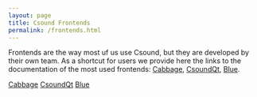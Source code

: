 ```yaml
---
layout: page
title: Csound Frontends
permalink: /frontends.html
---
```



Frontends are the way most uf us use Csound, but they are developed by their own team. As a shortcut for users we provide here the links to the documentation of the most used frontends: [Cabbage](https://cabbageaudio.com), [CsoundQt](https://csoundqt.github.io), [Blue](https://blue.kunstmusik.com).

<div>
  <a href="https://cabbageaudio.com/docs/introduction/" class="btn btn-lg btn-secondary">Cabbage</a>
  <a href="https://csoundqt.github.io/pages/documentation.html" class="btn btn-lg btn-secondary">CsoundQt</a>
  <a href="https://blue.kunstmusik.com/#documentation" class="btn btn-lg btn-secondary">Blue</a>          
</div>
